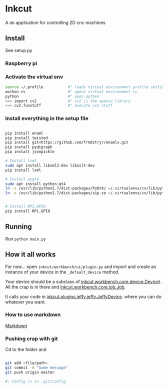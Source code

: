 # Inkcut

A an application for controlling 2D cnc machines

## Install

See setup.py

### Raspberry pi


### Activate the virtual env

```bash
source ~/.profile           #" loads virtual environment profile settings
workon cv                   #" opens virtual environment cv
python                      #" open python
>>> import cv2              #" cv2 is the opencv library
>>> cv2.funstuff            #" execute cv2 stuff

```

### Install everything in the setup file

```bash

pip install enaml
pip install twisted
pip install git+https://github.com/frmdstryr/enamlx.git
pip install pyqtgraph
pip install jsonpickle

# Install lxml
sudo apt install libxml2-dev libxslt-dev
pip install lxml

# Install pyqt4
sudo apt install python-qt4
ln -s /usr/lib/python2.7/dist-packages/PyQt4/ ~/.virtualenvs/cv/lib/python2.7/site-packages/
ln -s /usr/lib/python2.7/dist-packages/sip.so ~/.virtualenvs/cv/lib/python2.7/site-packages/


# Install RPI.GPIO
pip install RPi.GPIO

```

## Running

Run `python main.py`

## How it all works

For now... open `inkcut/workbench/ui/plugin.py`
and import and create an instance of your device in the `_default_device` method.

Your device should be a subclass of 
[inkcut.workbench.core.device.Device](https://gitlab.com/frmdstryr/inkcut/tree/master/src/inkcut/workbench/core/device.py)). 
All the crap is in there and 
[inkcut.workbench.core.job.Job](https://gitlab.com/frmdstryr/inkcut/tree/master/src/inkcut/workbench/core/job.py).

It calls your code in 
[inkcut.plugins.jeffy.jeffy.JeffyDevice](https://gitlab.com/frmdstryr/inkcut/tree/master/src/inkcut/plugins/jeffy/jeffy.py).
where you can do whatever you want.


### How to use markdown

[Markdown](https://guides.github.com/features/mastering-markdown/)


### Pushing crap with git

Cd to the folder and

```bash

git add <file/path>
git commit -m "Some message"
git push origin master

#: Config is in .git/config

```



